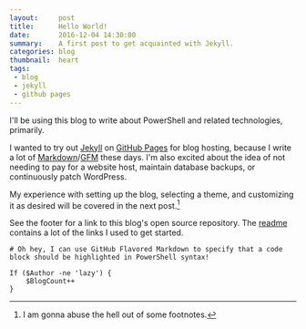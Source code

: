 ```yaml
---
layout:     post
title:      Hello World!
date:       2016-12-04 14:30:00
summary:    A first post to get acquainted with Jekyll.
categories: blog
thumbnail:  heart
tags:
 - blog
 - jekyll
 - github pages
---
```


I'll be using this blog to write about PowerShell and related technologies, primarily.

I wanted to try out [Jekyll] on [GitHub Pages][GP] for blog hosting, because I write a lot of [Markdown][MD]/[GFM] these days. I'm also excited about the idea of not needing to pay for a website host, maintain database backups, or continuously patch WordPress.

My experience with setting up the blog, selecting a theme, and customizing it as desired will be covered in the next post.[^1]

See the footer for a link to this blog's open source repository. The [readme] contains a lot of the links I used to get started.

```posh
# Oh hey, I can use GitHub Flavored Markdown to specify that a code block should be highlighted in PowerShell syntax!

If ($Author -ne 'lazy') {
	$BlogCount++
}
```

[^1]: I am gonna abuse the hell out of some footnotes.

[Jekyll]: <https://jekyllrb.com/>
[GP]: <https://pages.github.com/>
[MD]: <http://daringfireball.net/projects/markdown/>
[GFM]: <https://guides.github.com/features/mastering-markdown/>
[readme]: <https://github.com/brianbunke/brianbunke.github.io/blob/master/readme.md>

